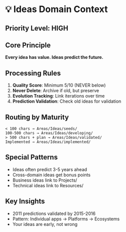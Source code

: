 # 💡 Ideas Domain Context

## Priority Level: HIGH

## Core Principle
**Every idea has value. Ideas predict the future.**

## Processing Rules

1. **Quality Score**: Minimum 5/10 (NEVER below)
2. **Never Delete**: Archive if old, but preserve
3. **Evolution Tracking**: Link iterations over time
4. **Prediction Validation**: Check old ideas for validation

## Routing by Maturity

```
< 100 chars → Areas/Ideas/seeds/
100-500 chars → Areas/Ideas/developing/
> 500 chars + plan → Areas/Ideas/validated/
Implemented → Areas/Ideas/implemented/
```

## Special Patterns

- Ideas often predict 3-5 years ahead
- Cross-domain ideas get bonus points
- Business ideas link to Projects/
- Technical ideas link to Resources/

## Key Insights
- 2011 predictions validated by 2015-2016
- Pattern: Individual apps → Platforms → Ecosystems
- Your ideas are early, not wrong
